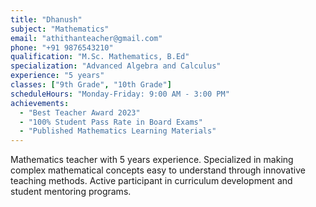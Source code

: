 ```yaml
---
title: "Dhanush"
subject: "Mathematics"
email: "athithanteacher@gmail.com"
phone: "+91 9876543210"
qualification: "M.Sc. Mathematics, B.Ed"
specialization: "Advanced Algebra and Calculus"
experience: "5 years"
classes: ["9th Grade", "10th Grade"]
scheduleHours: "Monday-Friday: 9:00 AM - 3:00 PM"
achievements: 
  - "Best Teacher Award 2023"
  - "100% Student Pass Rate in Board Exams"
  - "Published Mathematics Learning Materials"
---
```

Mathematics teacher with 5 years experience. Specialized in making complex mathematical concepts easy to understand through innovative teaching methods. Active participant in curriculum development and student mentoring programs.

